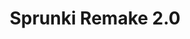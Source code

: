---
slug: sprunki-remake-20
title: Sprunki Remake 2.0
description: "Sprunki Remake 2.0 is an exciting online game. Play for free directly in your browser!"
icon: /images/popular_mods/Sprunki Remake 2.0.png
url: https://wowtbc.net/sprunkin/sprunki-remake-2/index.html
previewImage: /images/popular_mods/Sprunki Remake 2.0.png
type: popular mods

# SEO配置
seo:
  title: "Sprunki Remake 2.0 - Play Free Online Game | Fun Browser Games"
  description: "Sprunki Remake 2.0 - Play this fun online game for free in your browser. No download required!"
  ogImage: "/images/popular_mods/Sprunki Remake 2.0.png"
  keywords: "sprunki-remake-20, online game, browser game, free game, popular mods game, play online"

videoUrls:
  - https://www.youtube.com/embed/example1
  - https://www.youtube.com/embed/example2

whyPlay:
  title: "Why Play Sprunki Remake 2.0?"
  items:
    - "Immersive Gameplay: Sprunki Remake 2.0 offers an engaging and immersive gaming experience that will keep you entertained for hours"
    - "Challenging Levels: Test your skills with increasingly difficult challenges and obstacles"
    - "Beautiful Graphics: Enjoy stunning visuals and smooth animations that bring the game world to life"
    - "Regular Updates: New content and features are added regularly to keep the game fresh and exciting"
    - "Free to Play: Experience all the fun without spending a penny"
    - "Community Features: Connect with other players, share strategies, and compete for high scores"
    - "Cross-Platform: Play on any device with a web browser, no downloads required"

features:
  title: "Key Features of Sprunki Remake 2.0"
  image: "/images/popular_mods/Sprunki Remake 2.0.png"
  items:
    - "Intuitive Controls: Easy to learn controls make Sprunki Remake 2.0 accessible for players of all skill levels"
    - "Multiple Game Modes: Enjoy various gameplay options that provide different challenges and experiences"
    - "Character Customization: Personalize your gaming experience with unique characters and items"
    - "Achievement System: Complete special tasks to earn rewards and recognition"
    - "Leaderboards: Compete with players worldwide and see who can achieve the highest scores"

characteristics:
  title: "Game Characteristics"
  image: "/images/popular_mods/Sprunki Remake 2.0.png"
  items:
    - "Genre: Popular mods game with elements of strategy and skill"
    - "Difficulty: Suitable for both casual gamers and those seeking a challenge"
    - "Play Time: Quick sessions or extended gameplay, depending on your preference"
    - "Art Style: Vibrant and engaging visuals that enhance the gaming experience"
    - "Sound Design: Immersive audio that complements the gameplay perfectly"

info: "Sprunki Remake 2.0 is an exciting online game that offers players a unique and engaging gaming experience. With its intuitive controls, stunning visuals, and challenging gameplay, Sprunki Remake 2.0 provides hours of entertainment for players of all ages and skill levels. Whether you're looking for a quick gaming session during a break or an extended play session, Sprunki Remake 2.0 delivers an immersive experience that will keep you coming back for more. The game features multiple levels of increasing difficulty, ensuring that players are constantly challenged as they progress. With regular updates adding new content and features, Sprunki Remake 2.0 remains fresh and exciting, providing endless entertainment options for its growing community of players."

howToPlayIntro: "Welcome to Sprunki Remake 2.0! This guide will walk you through the basics and help you master the game. Whether you're a beginner or looking to improve your skills, these tips and instructions will enhance your gaming experience."

howToPlaySteps:
  - title: "Getting Started"
    description: "Begin your Sprunki Remake 2.0 adventure by familiarizing yourself with the controls. Use your keyboard or mouse to navigate through the game interface. The tutorial will guide you through the basic mechanics and help you understand the objectives."
  - title: "Understanding the Objectives"
    description: "In Sprunki Remake 2.0, your main goal is to progress through levels by completing specific objectives. Each level presents unique challenges that require different strategies and approaches."
  - title: "Mastering the Controls"
    description: "Practice using the controls to improve your precision and reaction time. Sprunki Remake 2.0 requires quick reflexes and strategic thinking to overcome obstacles and defeat opponents."
  - title: "Utilizing Power-ups"
    description: "Collect power-ups throughout the game to enhance your abilities and overcome difficult challenges. Each power-up offers unique advantages that can be crucial for success."
  - title: "Developing Strategies"
    description: "As you progress in Sprunki Remake 2.0, develop effective strategies for different scenarios. Analyze patterns, anticipate challenges, and adapt your approach to maximize your performance."

faq:
  title: "Frequently Asked Questions about Sprunki Remake 2.0"
  items:
    - question: "Is Sprunki Remake 2.0 free to play?"
      answer: "Yes, Sprunki Remake 2.0 is completely free to play directly in your web browser. No downloads or purchases are required to enjoy the full game experience."
    - question: "Can I play Sprunki Remake 2.0 on mobile devices?"
      answer: "Yes, Sprunki Remake 2.0 is optimized for both desktop and mobile play. You can enjoy the game on any device with a web browser and internet connection."
    - question: "Are there any in-game purchases?"
      answer: "While Sprunki Remake 2.0 is free to play, there may be optional in-game purchases available for cosmetic items or additional features that don't affect core gameplay."
    - question: "How often is Sprunki Remake 2.0 updated?"
      answer: "The developers regularly update Sprunki Remake 2.0 with new content, features, and improvements based on player feedback and game performance."
    - question: "Can I play Sprunki Remake 2.0 offline?"
      answer: "Currently, Sprunki Remake 2.0 requires an internet connection to play as it's a browser-based online game."
    - question: "Is Sprunki Remake 2.0 suitable for children?"
      answer: "Yes, Sprunki Remake 2.0 is designed to be family-friendly and suitable for players of all ages."
    - question: "How do I report bugs or issues?"
      answer: "If you encounter any problems while playing Sprunki Remake 2.0, you can report them through the game's support page or contact the developers directly through their website."
    - question: "Still Have Questions?"
      answer: "If you have additional questions about Sprunki Remake 2.0 that aren't covered in this FAQ, please visit our support center or contact our customer service team for assistance."
---